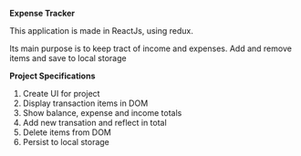 **Expense Tracker**

This application is made in ReactJs, using redux.

Its main purpose is to keep tract of income and expenses. Add and remove items and save to local storage


**Project Specifications**

1. Create UI for project
2. Display transaction items in DOM
3. Show balance, expense and income totals
4. Add new transation and reflect in total
5. Delete items from DOM
6. Persist to local storage





